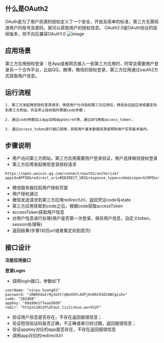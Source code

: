 ## 什么是OAuth2
OAuth是为了用户资源的授权定义了一个安全，开放及简单的标准，第三方无需知道用户的账号及密码，就可以获取用户的授权信息。
OAuth2.0是OAuth协议的延续版本，但不向后兼容OAuth1.0
![image](http://note.youdao.com/yws/res/18833/5421FEC5A0FB4A549F80B52C46BADAF2)

## 应用场景
第三方应用授权登录：在App或者网页接入一些第三方应用时，时常会需要用户登录另一个合作平台，比如QQ，微博，微信的授权登录，第三方应用通过oauth2方式获取用户信息。

## 运行流程

```
1. 第三方发起微信授权登录请求，微信用户允许授权第三方应用后，微信会拉起应用或重定向到第三方网站，并且带上授权临时票据code参数；

2. 通过code参数加上AppID和AppSecret等，通过API换取access_token；

3. 通过access_token进行接口调用，获取用户基本数据资源或帮助用户实现基本操作。
```

## 步骤说明
- 用户访问第三方网站，第三方应用需要用户登录验证，用户选择微信授权登录
- 第三方应用发起微信登录授权请求
```
https://open.weixin.qq.com/connect/oauth2/authorize?appid=APPID&redirect_uri=REDIRECT_URI&response_type=code&scope=SCOPE&state=STATE#wechat_redirect
```
- 微信服务器拉起用户授权页面
- 用户授权通过
- 微信发送请求到第三方应用redirectUrl，返回凭证code与state
- 第三方应用获取到code之后，根据code获取accessToken
- accessToken获取用户信息
- 对用户信息进行处理(用户是否第一次登录，保存用户信息，自定义token，session处理等)
- 返回结果(步骤1对应url或者重定向到首页)

## 接口设计
**注册应用接口**


**登录Login**
- 调用login接口，参数如下
```
userName: "xinyu.huang02"
password: "sDW45daIrHy3o5trqNvOSFL4dPj6n06CK5DCANCgisk="
code: "202408"
appKey: "69a99e1f7eae50d9"
redir: "https%3A%2F%2Faut.liulishuo.work%2F"
```
- 验证用户信息是否存在，不存在返回报错信息；
- 验证短信验证码是否正确，不正确或者已经过期，返回报错信息；
- 验证appkey对应的app是否存在，不存在返回报错信息
- 调用app对应的redirectUrl

